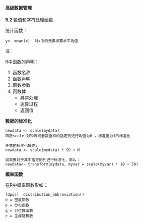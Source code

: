 #### 高级数据管理

**5.2** 数值和字符处理函数

统计函数：

```
y<- mean(x)  对x中的元素求算术平均值
```

注：

R中函数的声明：

1. 函数名称
2. 函数声明
3. 函数参数
4. 函数体
   * 异常处理
   * 运算过程
   * 返回值

**数据的标准化** 

```
newdata <- scale(mydata)
函数scale 对矩阵或者数据框的指定列进行均值为0 ，标准差为1的标准化

任意的标准化操作:
newdata <- scale(mydata) * SD + M

如果要对于其中指定的列进行标准化，那么：
newdata<- transform(mydata, myvar = scale(myvar) * 10 + 50)
```

**概率函数**

在R中概率函数形如：

```
[dpqr]  distribution_abbreviation()
d = 密度函数
p = 分布函数
q = 分位数函数
r = 生成随机数

```

